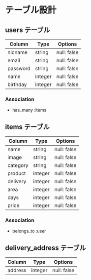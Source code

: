 # テーブル設計

## users テーブル

| Column   | Type   | Options     |
| -------- | ------ | ----------- |
| nicname  | string | null: false |
| email    | string | null: false |
| password | string | null: false |
| name     | integer| null: false |
| birthday | integer| null: false |

### Association
- has_many :items

## items テーブル

| Column | Type   | Options     |
| ------ | ------ | ----------- |
| name   | string | null: false |
| image  | string | null: false |
|category| string | null: false |
| product| integer| null: false |
|delivery| integer| null: false |
| area   | integer| null: false |
| days   | integer| null: false |
| price  | integer| null: false |

### Association
- belongs_to :user


## delivery_address テーブル

| Column | Type   | Options     |
| ------ | ------ | ----------- |
| address| integer| null: false |
